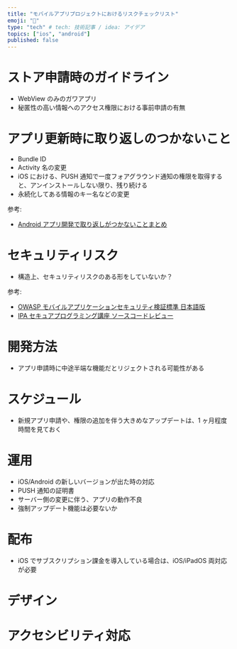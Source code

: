 ```yaml
---
title: "モバイルアプリプロジェクトにおけるリスクチェックリスト"
emoji: "📱"
type: "tech" # tech: 技術記事 / idea: アイデア
topics: ["ios", "android"]
published: false
---
```


# ストア申請時のガイドライン

- WebView のみのガワアプリ
- 秘匿性の高い情報へのアクセス権限における事前申請の有無

# アプリ更新時に取り返しのつかないこと

- Bundle ID
- Activity 名の変更
- iOS における、PUSH 通知で一度フォアグラウンド通知の権限を取得すると、アンインストールしない限り、残り続ける
- 永続化してある情報のキー名などの変更

参考:

- [Android アプリ開発で取り返しがつかないことまとめ](https://qiita.com/ryo_mm2d/items/6da55b7801863562e7b3)

# セキュリティリスク

- 構造上、セキュリティリスクのある形をしていないか？

参考:

- [OWASP モバイルアプリケーションセキュリティ検証標準 日本語版](https://github.com/coky-t/owasp-masvs-ja)
- [IPA セキュアプログラミング講座 ソースコードレビュー](https://www.ipa.go.jp/security/awareness/vendor/programmingv2/contents/c103.html)

# 開発方法

- アプリ申請時に中途半端な機能だとリジェクトされる可能性がある

# スケジュール

- 新規アプリ申請や、権限の追加を伴う大きめなアップデートは、1 ヶ月程度時間を見ておく

# 運用

- iOS/Android の新しいバージョンが出た時の対応
- PUSH 通知の証明書
- サーバー側の変更に伴う、アプリの動作不良
- 強制アップデート機能は必要ないか

# 配布

- iOS でサブスクリプション課金を導入している場合は、iOS/iPadOS 両対応が必要

# デザイン

# アクセシビリティ対応
